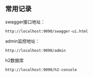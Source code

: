 ## 常用记录
swagger接口地址：
```
http://localhost:9090/swagger-ui.html
```

admin监控地址：
```
http://localhost:9090/admin
```

h2数据库
```
http://localhost:9090/h2-console
```